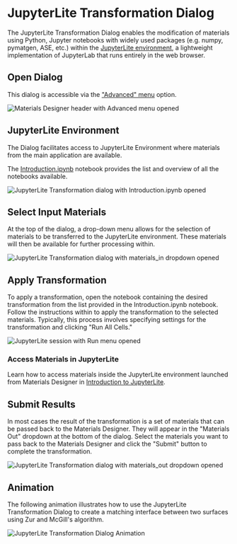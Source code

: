 # JupyterLite Transformation Dialog

The JupyterLite Transformation Dialog enables the modification of materials using Python, Jupyter notebooks with widely used packages (e.g. numpy, pymatgen, ASE, etc.) within the [JupyterLite environment](https://github.com/jupyterlite), a lightweight implementation of JupyterLab that runs entirely in the web browser.

## Open Dialog

This dialog is accessible via the ["Advanced" menu](../advanced.md) option.

![Materials Designer header with Advanced menu opened](../../../images/materials-designer/jupyterlite_dialog/open-jupyterlite-dialog.webp "Open JupyterLite Transformation Dialog")

## JupyterLite Environment

The Dialog facilitates access to JupyterLite Environment where materials from the main application are available.

The [Introduction.ipynb](https://jupyterlite.mat3ra.com/lab/tree?path=made/Introduction.ipynb) notebook provides the list and overview of all the notebooks available.

![JupyterLite Transformation dialog with Introduction.ipynb opened](../../../images/materials-designer/jupyterlite_dialog/jupyterlite-transformation.webp "JupyterLite Transformation Dialog")

## Select Input Materials

At the top of the dialog, a drop-down menu allows for the selection of materials to be transferred to the JupyterLite environment. These materials will then be available for further processing within.

![JupyterLite Transformation dialog with materials_in dropdown opened](../../../images/materials-designer/jupyterlite_dialog/jupyterlite-transformation-input-materials.webp "Select Input Materials")

## Apply Transformation

To apply a transformation, open the notebook containing the desired transformation from the list provided in the Introduction.ipynb notebook. Follow the instructions within to apply the transformation to the selected materials. Typically, this process involves specifying settings for the transformation and clicking "Run All Cells."

![JupyterLite session with Run menu opened](../../../images/materials-designer/jupyterlite_dialog/jupyterlite-transformation-apply-transformation.webp "Apply Transformation")

### Access Materials in JupyterLite

Learn how to access materials inside the JupyterLite environment launched from Materials Designer in [Introduction to JupyterLite](../../../jupyterlite/overview.md).

## Submit Results

In most cases the result of the transformation is a set of materials that can be passed back to the Materials Designer. They will appear in the "Materials Out" dropdown at the bottom of the dialog. Select the materials you want to pass back to the Materials Designer and click the "Submit" button to complete the transformation.

![JupyterLite Transformation dialog with materials_out dropdown opened](../../../images/materials-designer/jupyterlite_dialog/jupyterlite-transformation-submit-results.webp "Submit Results")

## Animation

The following animation illustrates how to use the JupyterLite Transformation Dialog to create a matching interface between two surfaces using Zur and McGill's algorithm.

<img data-gifffer="/images/materials-designer/jupyterlite_dialog/jupyterlite-session-dialog.gif" alt="JupyterLite Transformation Dialog Animation"/>
